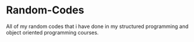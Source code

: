 # Random-Codes
All of my random codes that i have done in my structured programming and object oriented programming courses.
